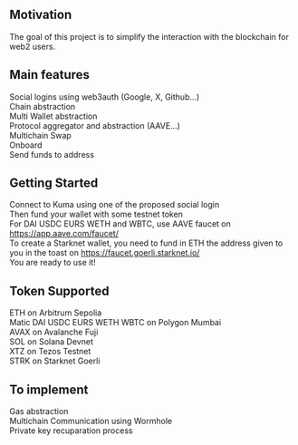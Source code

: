 ## Motivation

The goal of this project is to simplify the interaction with the blockchain for web2 users.

## Main features

Social logins using web3auth (Google, X, Github...)\
Chain abstraction\
Multi Wallet abstraction\
Protocol aggregator and abstraction (AAVE...)\
Multichain Swap\
Onboard\
Send funds to address

## Getting Started

Connect to Kuma using one of the proposed social login\
Then fund your wallet with some testnet token\
For DAI USDC EURS WETH and WBTC, use AAVE faucet on https://app.aave.com/faucet/ \
To create a Starknet wallet, you need to fund in ETH the address given to you in the toast on https://faucet.goerli.starknet.io/ \
You are ready to use it!

## Token Supported
ETH on Arbitrum Sepolia\
Matic DAI USDC EURS WETH WBTC on Polygon Mumbai\
AVAX on Avalanche Fuji\
SOL on Solana Devnet\
XTZ on Tezos Testnet\
STRK on Starknet Goerli

## To implement
Gas abstraction\
Multichain Communication using Wormhole\
Private key recuparation process
